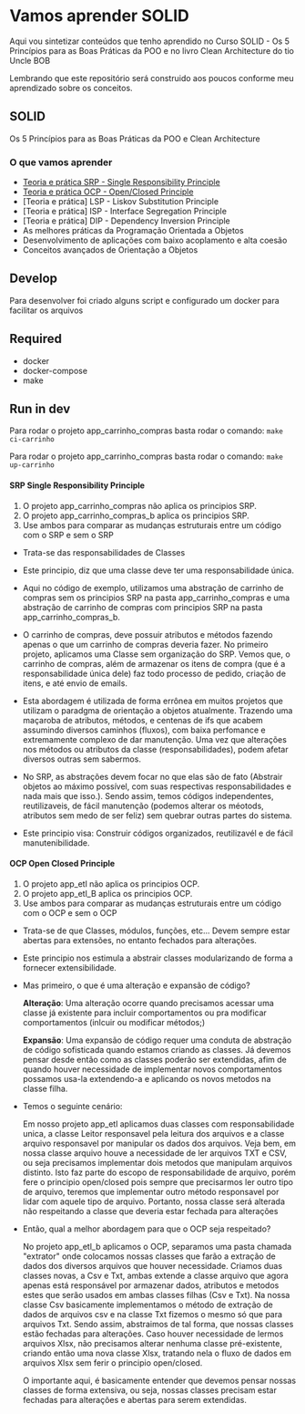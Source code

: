 # Vamos aprender SOLID

Aqui vou sintetizar conteúdos que tenho aprendido no Curso SOLID - Os 5 Princípios para as Boas Práticas da POO e no livro Clean Architecture do tio Uncle BOB

Lembrando que este repositório será construido aos poucos conforme meu aprendizado sobre os conceitos. 

## SOLID 

Os 5 Princípios para as Boas Práticas da POO e Clean Architecture

### O que vamos aprender

- [Teoria e prática SRP - Single Responsibility Principle](#srp)
- [Teoria e prática OCP - Open/Closed Principle](#ocp)
- [Teoria e prática] LSP - Liskov Substitution Principle
- [Teoria e prática] ISP - Interface Segregation Principle
- [Teoria e prática] DIP - Dependency Inversion Principle
- As melhores práticas da Programação Orientada a Objetos
- Desenvolvimento de aplicações com baixo acoplamento e alta coesão
- Conceitos avançados de Orientação a Objetos

## Develop

Para desenvolver foi criado alguns script e configurado um docker para facilitar os arquivos

## Required

- docker
- docker-compose
- make

## Run in dev

Para rodar o projeto app_carrinho_compras basta rodar o comando: `make ci-carrinho`

Para rodar o projeto app_carrinho_compras basta rodar o comando: `make up-carrinho`

#### SRP Single Responsibility Principle <a name="srp"></a>

1. O projeto app_carrinho_compras não aplica os principios SRP.
2. O projeto app_carrinho_compras_b aplica os principios SRP. 
3. Use ambos para comparar as mudanças estruturais entre um código com o SRP e sem o SRP

- Trata-se das responsabilidades de Classes
- Este principio, diz que uma classe deve ter uma responsabilidade única.

- Aqui no código de exemplo, utilizamos uma abstração de carrinho de compras sem os principios SRP na pasta app_carrinho_compras e uma abstração de carrinho de compras com principios SRP na pasta app_carrinho_compras_b. 

- O carrinho de compras, deve possuir atributos e métodos fazendo apenas o que um carrinho de compras deveria fazer. No primeiro projeto, aplicamos uma Classe sem organização do SRP. Vemos que, o carrinho de compras, além de armazenar os itens de compra (que é a responsabilidade única dele) faz todo processo de pedido, criação de itens, e até envio de emails.

- Esta abordagem é utilizada de forma errônea em muitos projetos que utilizam o paradgma de orientação a objetos atualmente. Trazendo uma maçaroba de atributos, métodos, e centenas de ifs que acabem assumindo diversos caminhos (fluxos), com baixa perfomance e extremamente complexo de dar manutenção. Uma vez que alterações nos métodos ou atributos da classe (responsabilidades), podem afetar diversos outras sem sabermos. 

- No SRP, as abstrações devem focar no que elas são de fato (Abstrair objetos ao máximo possível, com suas respectivas responsabilidades e nada mais que isso.). Sendo assim, temos códigos independentes, reutilizaveis, de fácil manutenção (podemos alterar os méotods, atributos sem medo de ser feliz) sem quebrar outras partes do sistema. 

-  Este principio visa: Construir códigos organizados, reutilizavél e de fácil manutenibilidade. 

#### OCP Open Closed Principle <a name="ocp"></a>

1. O projeto app_etl não aplica os principios OCP.
2. O projeto app_etl_B aplica os principios OCP. 
3. Use ambos para comparar as mudanças estruturais entre um código com o OCP e sem o OCP

- Trata-se de que Classes, módulos, funções, etc... Devem sempre estar abertas para extensões, no entanto fechados para alterações. 

- Este principio nos estimula a abstrair classes modularizando de forma a fornecer extensibilidade. 

- Mas primeiro, o que é uma alteração e expansão de código?

    **Alteração**: Uma alteração ocorre quando precisamos acessar uma classe já existente para incluir comportamentos ou pra modificar comportamentos (inlcuir ou modificar métodos;)

    **Expansão**: Uma expansão de código requer uma conduta de abstração de código sofisticada quando estamos criando as classes. Já devemos pensar desde então como as classes poderão ser extendidas, afim de quando houver necessidade de implementar novos comportamentos possamos usa-la extendendo-a e aplicando os novos metodos na classe filha. 

- Temos o seguinte cenário: 

    Em nosso projeto app_etl aplicamos duas classes com responsabilidade unica, a classe Leitor responsavel pela leitura dos arquivos e a classe arquivo responsavel por manipular os dados dos arquivos. Veja bem, em nossa classe arquivo houve a necessidade de ler arquivos TXT e CSV, ou seja precisamos implementar dois metodos que manipulam arquivos distinto. Isto faz parte do escopo de responsabilidade de arquivo, porém fere o principio open/closed pois sempre que precisarmos ler outro tipo de arquivo, teremos que implementar outro método responsavel por lidar com aquele tipo de arquivo. Portanto, nossa classe será alterada não respeitando a classe que deveria estar fechada para alterações

- Então, qual a melhor abordagem para que o OCP seja respeitado?

    No projeto app_etl_b aplicamos o OCP, separamos uma pasta chamada "extrator" onde colocamos nossas classes que farão a extração de dados dos diversos arquivos que houver necessidade. Criamos duas classes novas, a Csv e Txt, ambas extende a classe arquivo que agora apenas está responsável por armazenar dados, atributos e metodos estes que serão usados em ambas classes filhas (Csv e Txt). Na nossa classe Csv basicamente implementamos o método de extração de dados de arquivos csv e na classe Txt fizemos o mesmo só que para arquivos Txt. Sendo assim, abstraimos de tal forma, que nossas classes estão fechadas para alterações. Caso houver necessidade de lermos arquivos Xlsx, não precisamos alterar nenhuma classe pré-existente, criando então uma nova classe Xlsx, tratando nela o fluxo de dados em arquivos Xlsx sem ferir o principio open/closed. 

    O importante aqui, é basicamente entender que devemos pensar nossas classes de forma extensiva, ou seja, nossas classes precisam estar fechadas para alterações e abertas para serem extendidas. 
